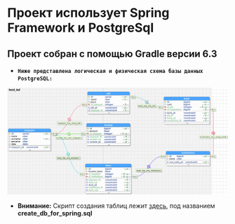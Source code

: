 # Проект использует Spring Framework и PostgreSql

## Проект собран с помощью Gradle версии 6.3

* **`Ниже представлена логическая и физическая схема базы данных PostgreSQL:`**

![Image alt](Физическая%20и%20логическая%20схема%20бд.png)

* **Внимание:** Скрипт создания таблиц лежит [здесь](https://github.com/xxxFilosoFxxx/Spring_PSql/tree/master/bd_for_spring), под названием **create_db_for_spring.sql**
